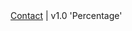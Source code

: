<footer>
  <a href="/contact">Contact</a> |
  v1.0 'Percentage'
</footer>
<script type="text/javascript">

  var _gaq = _gaq || [];
  _gaq.push(['_setAccount', 'UA-28757378-1']);
  _gaq.push(['_trackPageview']);

  (function() {
    var ga = document.createElement('script'); ga.type = 'text/javascript'; ga.async = true;
    ga.src = ('https:' == document.location.protocol ? 'https://ssl' : 'http://www') + '.google-analytics.com/ga.js';
    var s = document.getElementsByTagName('script')[0]; s.parentNode.insertBefore(ga, s);
  })();

</script>
